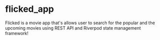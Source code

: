 # flicked_app

 Flicked is a movie app that's allows user to search for the popular and the upcoming movies using REST API and Riverpod state management framework!
